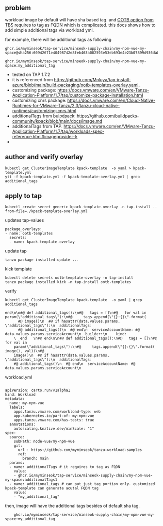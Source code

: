 ## problem
workload image by default will have sha based tag. and [OOTB option from TBS](https://docs.vmware.com/en/Tanzu-Build-Service/1.12/vmware-tanzu-build-service/managing-images.html) requires to tag as FQDN which is complicated. this docs shows how to add simple additional tags via workload yml. 

for example, there will be additional tags as following:
```
ghcr.io/myminseok/tap-service/minseok-supply-chain/my-npm-vue-my-space@sha256:60942671e40498742e8feb463a002593e53eb693e4e23b07899d936da8711b6b

ghcr.io/myminseok/tap-service/minseok-supply-chain/my-npm-vue-my-space:my_additional_tag
```
- tested on TAP 1.7.2
- it is referenced from https://github.com/Mpluya/tap-install-azure/blob/main/build-packaging/ootb-templates-overlay.yaml.
- customizing package: https://docs.vmware.com/en/VMware-Tanzu-Application-Platform/1.7/tap/customize-package-installation.html
- customizing cnrs package: https://docs.vmware.com/en/Cloud-Native-Runtimes-for-VMware-Tanzu/2.3/tanzu-cloud-native-runtimes/customizing-cnrs.html
- additionalTags from buipdpack: https://github.com/buildpacks-community/kpack/blob/main/docs/image.md
- additionalTags from TAP: https://docs.vmware.com/en/VMware-Tanzu-Application-Platform/1.7/tap/workloads-spec-reference.html#imageprovider-5
- 
## author and verify overlay 
```
kubectl get ClusterImageTemplate kpack-template  -o yaml > kpack-template.yml
ytt -f kpack-template.yml -f kpack-template-overlay.yml | grep additional_tags

```

## apply to tap
```
kubectl create secret generic kpack-template-overlay -n tap-install --from-file=./kpack-template-overlay.yml 

```

updates tap-values
```
package_overlays:
- name: ootb-templates
  secrets:
  - name: kpack-template-overlay
```

update tap 

```
tanzu package installed update ...
```
kick template
```
kubectl delete secrets ootb-template-overlay -n tap-install 
tanzu package installed kick -n tap-install ootb-templates
```

verify

```
kubectl get ClusterImageTemplate kpack-template  -o yaml | grep additional_tags

end\n\n#@ def additional_tags():\n#@   tags = []\n#@   for val in param(\"additional_tags\"):\n#@     tags.append(\"{}:{}\".format(
      #@ image()\n  #@ if hasattr(data.values.params, \"additional_tags\"):\n  additionalTags:
      #@ additional_tags()\n  #@ end\n  serviceAccountName: #@ data.values.params.serviceAccount\n  builder:\n    kind:
    \  end   \n#@ end\n\n#@ def additional_tags():\n#@   tags = []\n#@   for val in
    param(\"additional_tags\"):\n#@     tags.append(\"{}:{}\".format( image(), val))\n#@
    image()\n  #@ if hasattr(data.values.params, \"additional_tags\"):\n  additionalTags:
    #@ additional_tags()\n  #@ end\n  serviceAccountName: #@ data.values.params.serviceAccount\n

```


workload.yml

```

apiVersion: carto.run/v1alpha1
kind: Workload
metadata:
  name: my-npm-vue
  labels:
    apps.tanzu.vmware.com/workload-type: web
    app.kubernetes.io/part-of: my-npm-vue
    apps.tanzu.vmware.com/has-tests: true
  annotations:
    autoscaling.knative.dev/minScale: "1"
spec:
  source:
    subPath: node-vue/my-npm-vue
    git:
      url : https://github.com/myminseok/tanzu-workload-samples
      ref:
        branch: main
  params:
  - name: additionalTags # it requires to tag as FQDN
    value: 
    - ghcr.io/myminseok/tap-service/minseok-supply-chain/my-npm-vue-my-space:additionalTags1
  - name: additional_tags # can put just tag portion only. customized kpack-template can generate acutal FQDN tag
    value:
    - "my_additional_tag"
```


then, image will have the additional tags besides of default sha tag.
```
    ghcr.io/myminseok/tap-service/minseok-supply-chain/my-npm-vue-my-space:my_additional_tag

```

